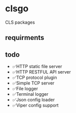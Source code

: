 # clsgo

CLS packages

## requirments

## todo

* ✅HTTP static file server
* ✅HTTP RESTFUL API server
* ✅TCP protocol plugin
* ✅Simple TCP server
* ✅File logger
* ✅Terminal logger
* ✅Json config loader
* ✅Viper config support